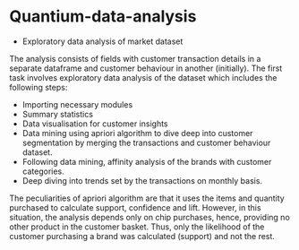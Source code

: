# Quantium-data-analysis

- Exploratory data analysis of market dataset

The analysis consists of fields with customer transaction details in a separate dataframe and customer behaviour in another (initially). The first task involves exploratory data analysis of the dataset which includes the following steps:
- Importing necessary modules 
- Summary statistics 
- Data visualisation for customer insights
- Data mining using apriori algorithm to dive deep into customer segmentation by merging the transactions and customer behaviour dataset. 
- Following data mining, affinity analysis of the brands with customer categories. 
- Deep diving into trends set by the transactions on monthly basis. 

The peculiarities of apriori algorithm are that it uses the items and quantity purchased to calculate support, confidence and lift. However, in this situation, the analysis depends only on chip purchases, 
hence, providing no other product in the customer basket. Thus, only the likelihood of the customer purchasing a brand was calculated (support) and not the rest. 
